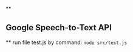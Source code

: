 **

Google Speech-to-Text API
-------------------------

**
run file test.js by command:
`node src/test.js`
